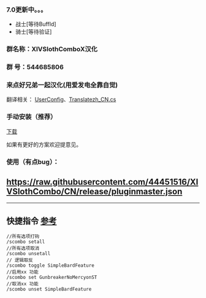 ### 7.0更新中。。。
* 战士[等待BuffId]  
* 骑士[等待验证]  


### 群名称：XIVSlothComboX汉化
### 群   号：544685806
### 来点好兄弟一起汉化(用爱发电全靠自觉)
翻译相关：
[UserConfig](https://github.com/44451516/XIVSlothCombo/blob/CN/XIVSlothComboX/Window/Functions/UserConfig.cs)、[Translatezh_CN.cs](https://github.com/44451516/XIVSlothCombo/blob/CN/XIVSlothComboX/Translatezh/Translatezh_CN.cs)
### 手动安装（推荐）
[下载](https://raw.githubusercontent.com/44451516/XIVSlothCombo/CN/release/XIVSlothComboX/latest.zip)

如果有更好的方案欢迎提意见。

### 使用（有点bug）：
##  https://raw.githubusercontent.com/44451516/XIVSlothCombo/CN/release/pluginmaster.json
---
## 快捷指令 [参考](https://docs.qq.com/doc/DT0tjZm9JTFlqUGJY)
~~~
//所有选项打钩
/scombo setall
//所有选项取消
/scombo unsetall
// 逻辑取反
/scombo toggle SimpleBardFeature
//启用xx 功能
/scombo set GunbreakerNoMercyonST
//取消xx 功能
/scombo unset SimpleBardFeature
~~~
